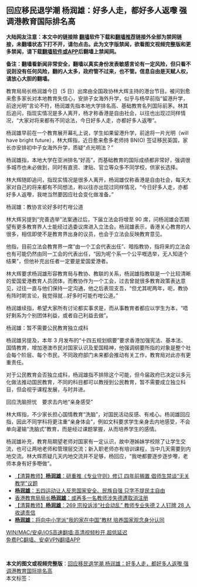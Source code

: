 <h2>回应移民退学潮 杨润雄：好多人走，都好多人返嚟 强调港教育国际排名高</h2> <p class="notice"><b>大陆网友注意：本文中的链接除 <a href="https://github.com/bannedbook/fanqiang" >翻墙</a>软件下载和<a href="https://github.com/killgcd/justmysocks/blob/master/README.md">翻墙推荐</a>链接外全部为禁网链接，未翻墙状态下打不开，请勿点击。此为文字版禁闻，欲看图文视频完整版和更多禁闻，请下载<a href="https://github.com/bannedbook/fanqiang">翻墙软件或APP</a>后翻墙上禁闻网。</p><p>备注：翻墙看新闻非常安全，翻墙以真实身份发表敏感言论有一定风险，但只看不说则没有任何风险，翻的人太多，政府管不过来，也不管。信息自由是天赋人权，请放心大胆的翻墙。</b></p>  <div class="entry">  <p>教育局局长杨润雄今日（5 日）出席由全国政协林大辉主持的港台节目。被问到愈来愈多家长对本地教育失信心，安排子女海外升学，似乎与杨早前指“留港升学，前途光明”言论不符，杨润雄先指本地大学排名高、基础教育名列国际前茅。林其后追问，指现实情况是多人离开，杨才称香港是自由社会，以往也出现过同样情况，“大家对将来都有不同谂法，今日好多人走，亦都好多人返嚟”。</p> <p>杨润雄早前在一个教育展开幕礼上说，学生如果留港升学，前途将一片光明（will have bright future），林大辉指，近日愈来愈多老师持 BN(O) 签证移民英国，家长亦安排初中子女海外升学，质疑“点光明法？”</p> <p>杨润雄指，本地大学在亚洲排名“好高”，而基础教育的国际成绩都非常好，强调很多城市也未必做到，同时有直资、津贴、官立等众多不同学校，供家长选择。</p> <p>林大辉随即追问，指现实情况是很多人离开，杨润雄仅称香港是自由社会，每天大家对自己的将来都有不同想法，称以往亦出现过同样情况，“今日好多人走，亦都好多人返嚟，我哋当然要因应社会变化做准备。”</p>  <p>杨润雄：教协言论好多时冇咁公道</p> <p>林大辉另提到“完善选举”法案通过后，下届立法会将增至 90 席，问杨润雄会否期望有更多教育界人士能经过选委议席进入立法会。杨润雄表示，香港关心教育的人很多，相信即使不是教育界出身的议员，也会于立法会反映教育意见。</p> <p>他指，目前立法会教育界一席“由一个工会代表出任”、暗指教协，指将来的立法会也有可能仍然由同一工会的代表出任，“因为呢个系一个公平嘅选举，无人知道个结果”，但他补充出任者一定要是爱国爱港者。</p> <p>林大辉要求杨润雄形容教育局与教协、教联的关系，杨润雄指教联是一个比较清晰的爱国爱港教育人员团体，而教协作为一个工会，过去曾就很多教育政策表达意见，过往一直与他们保持一定沟通，他之后表现支吾，“但尤其呢两年，呃，教协有阵时啲言论，我觉得就&#8230;好多时可能冇咁公道。”</p>  <p>杨润雄续指，希望大家所有讨论都实事求是，而从事教育者都应以学生为本，“唔好剩系为个别团体利益，或者自己利益去做”。</p> <p>杨润雄：暂不需要公民教育独立成科</p> <p>杨润雄另提及，本年 3 月发布的“十四五规划纲要”要求香港加强宪法、基本法、国情教育，增加港澳市民对国家认识及爱国精神，他强调纲要所指的对象是整个社会每个阶层、每个市民，不同政府部门未来都会推动有关工作，教育局对此亦有更重责任。</p> <p>对于公民教育会否独立成科，杨润雄指不排除这个可能，但今届政府已决定以多元化做法推动国民教育，不同的科目都可以教授到公民教育，暂不需要成立独立科目，但会视乎课程发展，与时并进。</p>  <p>回应洗脑担忧　要求去内地“亲身感受”</p> <p>林大辉指，不少家长担心国情教育“洗脑”，对国民活动反感、有戒心。杨润雄回应指，因此不同学科将更注重“亲身体会”，例如文科要求学生亲身去内地感受，不会单向灌输“洗脑式”教育，而是经过课题掌握，从而培养学生的感情。</p> <p>杨润雄补充，教育局期望老师对国家有一定认识，故中港姊妹学校除了让学生交流，也可让两地老师和管理层交流；新入职老师亦有培训课程，当中几天需要到内地交流。林大辉质疑几天内地交流并不足够，杨回应，“我哋都要逐步逐步嚟，老师本身有好多嘢做”。</p> <ul class='op-related-articles' title='相关阅读'> <li><a href='https://www.bannedbook.org/bnews/comments/20210507/1541664.html' target='_blank'>【清算教师】<b>杨润雄</b>：研重推《专业守则》修订 四年前搁置 倡师生禁谈“无关教学”议题</a></li> <li><a href='https://www.bannedbook.org/bnews/comments/20210505/1539672.html' target='_blank'><b>杨润雄</b>：五四运动让人反思国家安全、民族自强 只字不提民主自由</a></li> <li><a href='https://www.bannedbook.org/bnews/baitai/20210410/1523618.html' target='_blank'>香港教育局局长<b>杨润雄</b>：或再多一名教师涉失德遭取消注册</a></li> <li><a href='https://www.bannedbook.org/bnews/comments/20210325/1512038.html' target='_blank'>【清算教师】<b>杨润雄</b>：269 宗投诉涉“社会动乱” 教师专业失德 2 人钉牌 28 人收谴责信</a></li> <li><a href='https://www.bannedbook.org/bnews/comments/20210322/1509806.html' target='_blank'><b>杨润雄</b>：将向中小学派“我的家在中国”教材 培养国家观念身分认同</a></li> </ul> <p class="texttj"> <a href="https://github.com/bannedbook/fanqiang/wiki/V2ray%E6%9C%BA%E5%9C%BA" target="_blank">WIN/MAC/安卓/iOS高速翻墙:高清视频秒开,超低延迟</a><br/> <a href="https://github.com/bannedbook/fanqiang/wiki/%E7%A6%81%E9%97%BB%E7%BD%91%E5%AE%89%E5%8D%93%E7%BF%BB%E5%A2%99%E6%96%B0%E9%97%BBAPP" target="_blank">免费PC翻墙、安卓VPN翻墙APP</a></p> <p> </p><a name='sharetosocial'></a>       <div><b>本文的图文或视频完整版</b>：<a href='https://www.bannedbook.org/bnews/comments/20210606/1561102.html'>回应移民退学潮 杨润雄：好多人走，都好多人返嚟 强调港教育国际排名高</a></div>  </div><!--END ENTRY--> <div class="postfooter"> <div>本文标签：</div>  </div><!--END POSTFOOTER--> 